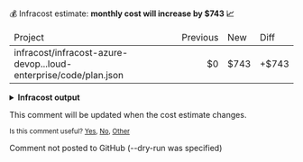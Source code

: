 
💰 Infracost estimate: **monthly cost will increase by $743 📈**
<table>
  <thead>
    <td>Project</td>
    <td>Previous</td>
    <td>New</td>
    <td>Diff</td>
  </thead>
  <tbody>
    <tr>
      <td>infracost/infracost-azure-devop...loud-enterprise/code/plan.json</td>
      <td align="right">$0</td>
      <td align="right">$743</td>
      <td>+$743</td>
    </tr>
  </tbody>
</table>

<details>
<summary><strong>Infracost output</strong></summary>

```
Project: infracost/infracost-azure-devops/examples/plan-json/terraform-cloud-enterprise/code/plan.json

+ aws_instance.web_app
  +$743

    + Instance usage (Linux/UNIX, on-demand, m5.4xlarge)
      +$561

    + root_block_device

        + Storage (general purpose SSD, gp2)
          +$5

    + ebs_block_device[0]

        + Storage (provisioned IOPS SSD, io1)
          +$125

        + Provisioned IOPS
          +$52

+ aws_lambda_function.hello_world
  Monthly cost depends on usage

    + Requests
      Monthly cost depends on usage
        +$0.20 per 1M requests


    + Ephemeral storage
        Monthly cost depends on usage
        +$0.0000000309 per GB-seconds

    + Duration (first 6B)
      Monthly cost depends on usage
        +$0.0000166667 per GB-seconds

Monthly cost change for infracost/infracost-azure-devops/examples/plan-json/terraform-cloud-enterprise/code/plan.json
Amount:  +$743 ($0.00 → $743)

──────────────────────────────────
Key: ~ changed, + added, - removed

2 cloud resources were detected:
∙ 2 were estimated, all of which include usage-based costs, see https://infracost.io/usage-file
```
</details>

This comment will be updated when the cost estimate changes.

<sub>
  Is this comment useful? <a href="https://dashboard.infracost.io/feedback/redirect?runId=&value=yes" rel="noopener noreferrer" target="_blank">Yes</a>, <a href="https://dashboard.infracost.io/feedback/redirect?runId=&value=no" rel="noopener noreferrer" target="_blank">No</a>, <a href="https://dashboard.infracost.io/feedback/redirect?runId=&value=other" rel="noopener noreferrer" target="_blank">Other</a>
</sub>

Comment not posted to GitHub (--dry-run was specified)
